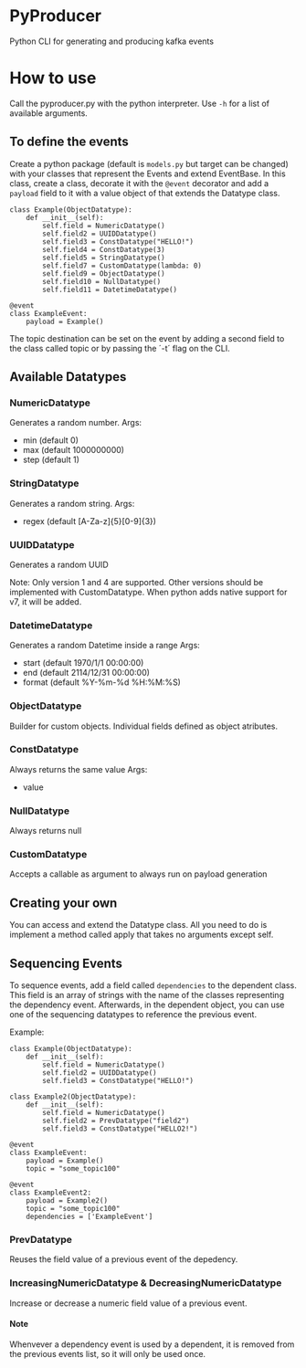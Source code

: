 # PyProducer
Python CLI for generating and producing kafka events


# How to use

Call the pyproducer.py with the python interpreter. Use `-h` for a list of available arguments.

## To define the events

Create a python package (default is `models.py` but target can be changed) with your classes that represent the Events and extend EventBase.
In this class, create a class, decorate it with the `@event` decorator and add a `payload` field to it with a value object of that extends the Datatype class.
```
class Example(ObjectDatatype):
    def __init__(self):
        self.field = NumericDatatype()
        self.field2 = UUIDDatatype()
        self.field3 = ConstDatatype("HELLO!")
        self.field4 = ConstDatatype(3)
        self.field5 = StringDatatype()
        self.field7 = CustomDatatype(lambda: 0)
        self.field9 = ObjectDatatype()
        self.field10 = NullDatatype()
        self.field11 = DatetimeDatatype()

@event
class ExampleEvent:
    payload = Example()
```

The topic destination can be set on the event by adding a second field to the class called topic or by passing the ´-t´ flag on the CLI.

## Available Datatypes

### NumericDatatype

Generates a random number.
Args:
- min (default 0)
- max (default 1000000000)
- step (default 1)

### StringDatatype

Generates a random string.
Args:
- regex (default [A-Za-z]{5}[0-9]{3})

### UUIDDatatype

Generates a random UUID

Note: 
Only version 1 and 4 are supported. Other versions should be implemented with CustomDatatype.
When python adds native support for v7, it will be added.

### DatetimeDatatype

Generates a random Datetime inside a range
Args:
- start (default 1970/1/1 00:00:00)
- end (default 2114/12/31 00:00:00)
- format (default %Y-%m-%d %H:%M:%S)

### ObjectDatatype

Builder for custom objects.
Individual fields defined as object atributes.

### ConstDatatype

Always returns the same value
Args:
- value

### NullDatatype

Always returns null

### CustomDatatype

Accepts a callable as argument to always run on payload generation

## Creating your own 

You can access and extend the Datatype class.
All you need to do is implement a method called apply that takes no arguments except self.

## Sequencing Events
To sequence events, add a field called `dependencies` to the dependent class. This field is an array of strings with the name of the classes representing the dependency event.
Afterwards, in the dependent object, you can use one of the sequencing datatypes to reference the previous event. 

Example:

```
class Example(ObjectDatatype):
    def __init__(self):
        self.field = NumericDatatype()
        self.field2 = UUIDDatatype()
        self.field3 = ConstDatatype("HELLO!")

class Example2(ObjectDatatype):
    def __init__(self):
        self.field = NumericDatatype()
        self.field2 = PrevDatatype("field2")
        self.field3 = ConstDatatype("HELLO2!")

@event
class ExampleEvent:
    payload = Example()
    topic = "some_topic100"

@event
class ExampleEvent2:
    payload = Example2()
    topic = "some_topic100"
    dependencies = ['ExampleEvent']
```
### PrevDatatype

Reuses the field value of a previous event of the depedency.

### IncreasingNumericDatatype & DecreasingNumericDatatype

Increase or decrease a numeric field value of a previous event.

#### Note
Whenvever a dependency event is used by a dependent, it is removed from the previous events list, so it will only be used once.
